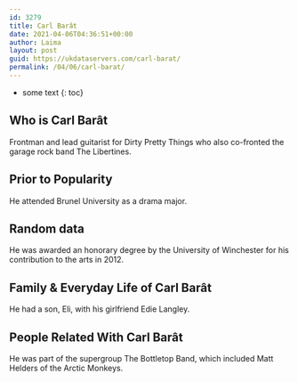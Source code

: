 ```yaml
---
id: 3279
title: Carl Barât
date: 2021-04-06T04:36:51+00:00
author: Laima
layout: post
guid: https://ukdataservers.com/carl-barat/
permalink: /04/06/carl-barat/
---
```


* some text
{: toc}


## Who is Carl Barât
                  
                  
                  
Frontman and lead guitarist for Dirty Pretty Things who also co-fronted the garage rock band The Libertines.
                  
              
            
              
            
                
                
                
## Prior to Popularity
                  
                  
                  
He attended Brunel University as a drama major.
                  
              
            
              
            
                
                
                
## Random data
                  
                  
                  
He was awarded an honorary degree by the University of Winchester for his contribution to the arts in 2012.
                  
              
            
              
            
                
                
                
## Family & Everyday Life of Carl Barât
                  
                  
                  
He had a son, Eli, with his girlfriend Edie Langley.
                  
              
            
              
            
                
                
                
## People Related With Carl Barât
                  
                  
                  
He was part of the supergroup The Bottletop Band, which included Matt Helders of the Arctic Monkeys.
                  
              
            
              
            
                
              
            
              
              
            
            
              
            
          
          
          